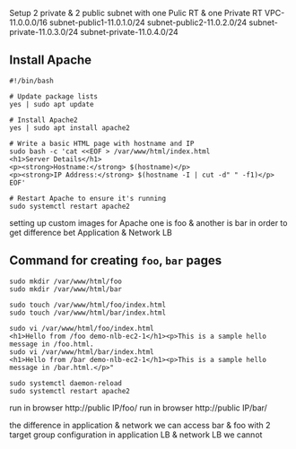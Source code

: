 Setup 2 private & 2 public subnet with one Pulic RT & one Private RT
VPC-11.0.0.0/16
subnet-public1-11.0.1.0/24
subnet-public2-11.0.2.0/24
subnet-private-11.0.3.0/24
subnet-private-11.0.4.0/24

## Install Apache

```
#!/bin/bash

# Update package lists
yes | sudo apt update

# Install Apache2
yes | sudo apt install apache2

# Write a basic HTML page with hostname and IP
sudo bash -c 'cat <<EOF > /var/www/html/index.html
<h1>Server Details</h1>
<p><strong>Hostname:</strong> $(hostname)</p>
<p><strong>IP Address:</strong> $(hostname -I | cut -d" " -f1)</p>
EOF'

# Restart Apache to ensure it's running
sudo systemctl restart apache2
```
setting up custom images for Apache one is foo & another is bar in order to get difference bet Application & Network LB
## Command for creating `foo`,  `bar` pages

```
sudo mkdir /var/www/html/foo
sudo mkdir /var/www/html/bar

sudo touch /var/www/html/foo/index.html
sudo touch /var/www/html/bar/index.html

sudo vi /var/www/html/foo/index.html
<h1>Hello from /foo demo-nlb-ec2-1</h1><p>This is a sample hello message in /foo.html.
sudo vi /var/www/html/bar/index.html
<h1>Hello from /bar demo-nlb-ec2-1</h1><p>This is a sample hello message in /bar.html.</p>"

sudo systemctl daemon-reload
sudo systemctl restart apache2
```
run in browser http://public IP/foo/
run in browser http://public IP/bar/

the difference in application & network we can access bar & foo with 2 target group configuration in application LB & network LB we cannot

